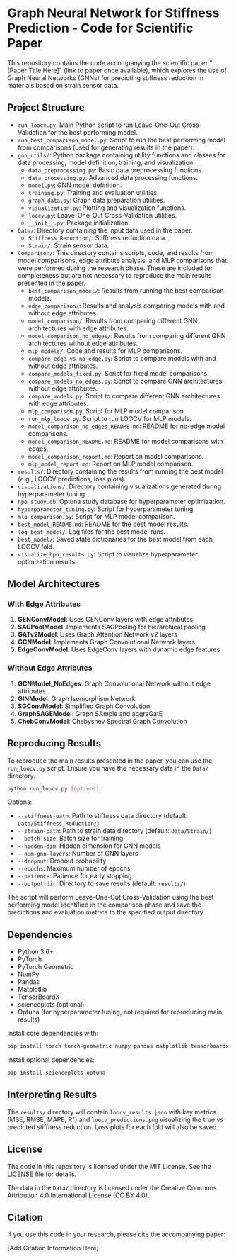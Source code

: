 # Graph Neural Network for Stiffness Prediction - Code for Scientific Paper

This repository contains the code accompanying the scientific paper "[Paper Title Here]" (link to paper once available), which explores the use of Graph Neural Networks (GNNs) for predicting stiffness reduction in materials based on strain sensor data.

## Project Structure

- `run_loocv.py`: Main Python script to run Leave-One-Out Cross-Validation for the best performing model.
- `run_best_comparison_model.py`: Script to run the best performing model from comparisons (used for generating results in the paper).
- `gnn_utils/`: Python package containing utility functions and classes for data processing, model definition, training, and visualization.
  - `data_preprocessing.py`: Basic data preprocessing functions.
  - `data_processing.py`: Advanced data processing functions.
  - `model.py`: GNN model definition.
  - `training.py`: Training and evaluation utilities.
  - `graph_data.py`: Graph data preparation utilities.
  - `visualization.py`: Plotting and visualization functions.
  - `loocv.py`: Leave-One-Out Cross-Validation utilities.
  - `__init__.py`: Package initialization.
- `Data/`: Directory containing the input data used in the paper.
  - `Stiffness_Reduction/`: Stiffness reduction data.
  - `Strain/`: Strain sensor data.
- `Comparison/`: This directory contains scripts, code, and results from model comparisons, edge attribute analysis, and MLP comparisons that were performed during the research phase. These are included for completeness but are not necessary to reproduce the main results presented in the paper.
  - `best_comparison_model/`: Results from running the best comparison models.
  - `edge_comparison/`: Results and analysis comparing models with and without edge attributes.
  - `model_comparison/`: Results from comparing different GNN architectures with edge attributes.
  - `model_comparison_no_edges/`: Results from comparing different GNN architectures without edge attributes.
  - `mlp_models/`: Code and results for MLP comparisons.
  - `compare_edge_vs_no_edge.py`: Script to compare models with and without edge attributes.
  - `compare_models_fixed.py`: Script for fixed model comparisons.
  - `compare_models_no_edges.py`: Script to compare GNN architectures without edge attributes.
  - `compare_models.py`: Script to compare different GNN architectures with edge attributes.
  - `mlp_comparison.py`: Script for MLP model comparison.
  - `run_mlp_loocv.py`: Script to run LOOCV for MLP models.
  - `model_comparison_no_edges_README.md`: README for no-edge model comparisons.
  - `model_comparison_README.md`: README for model comparisons with edges.
  - `model_comparison_report.md`: Report on model comparisons.
  - `mlp_model_report.md`: Report on MLP model comparison.
- `results/`: Directory containing the results from running the best model (e.g., LOOCV predictions, loss plots).
- `visualizations/`: Directory containing visualizations generated during hyperparameter tuning.
- `hpo_study.db`: Optuna study database for hyperparameter optimization.
- `hyperparameter_tuning.py`: Script for hyperparameter tuning.
- `mlp_comparison.py`: Script for MLP model comparison.
- `best_model_README.md`: README for the best model results.
- `log_best_model/`: Log files for the best model runs.
- `best_model/`: Saved state dictionaries for the best model from each LOOCV fold.
- `visualize_hpo_results.py`: Script to visualize hyperparameter optimization results.

## Model Architectures

### With Edge Attributes
1. **GENConvModel**: Uses GENConv layers with edge attributes
2. **SAGPoolModel**: Implements SAGPooling for hierarchical pooling
3. **GATv2Model**: Uses Graph Attention Network v2 layers
4. **GCNModel**: Implements Graph Convolutional Network layers
5. **EdgeConvModel**: Uses EdgeConv layers with dynamic edge features

### Without Edge Attributes
1. **GCNModel_NoEdges**: Graph Convolutional Network without edge attributes
2. **GINModel**: Graph Isomorphism Network
3. **SGConvModel**: Simplified Graph Convolution
4. **GraphSAGEModel**: Graph SAmple and aggreGatE
5. **ChebConvModel**: Chebyshev Spectral Graph Convolution

## Reproducing Results

To reproduce the main results presented in the paper, you can use the `run_loocv.py` script. Ensure you have the necessary data in the `Data/` directory.

```bash
python run_loocv.py [options]
```

Options:
- `--stiffness-path`: Path to stiffness data directory (default: `Data/Stiffness_Reduction/`)
- `--strain-path`: Path to strain data directory (default: `Data/Strain/`)
- `--batch-size`: Batch size for training
- `--hidden-dim`: Hidden dimension for GNN models
- `--num-gnn-layers`: Number of GNN layers
- `--dropout`: Dropout probability
- `--epochs`: Maximum number of epochs
- `--patience`: Patience for early stopping
- `--output-dir`: Directory to save results (default: `results/`)

The script will perform Leave-One-Out Cross-Validation using the best performing model identified in the comparison phase and save the predictions and evaluation metrics to the specified output directory.

## Dependencies

- Python 3.6+
- PyTorch
- PyTorch Geometric
- NumPy
- Pandas
- Matplotlib
- TensorBoardX
- scienceplots (optional)
- Optuna (for hyperparameter tuning, not required for reproducing main results)

Install core dependencies with:
```bash
pip install torch torch-geometric numpy pandas matplotlib tensorboardx
```
Install optional dependencies:
```bash
pip install scienceplots optuna
```

## Interpreting Results

The `results/` directory will contain `loocv_results.json` with key metrics (MSE, RMSE, MAPE, R²) and `loocv_predictions.png` visualizing the true vs predicted stiffness reduction. Loss plots for each fold will also be saved.

## License

The code in this repository is licensed under the MIT License. See the [LICENSE](LICENSE) file for details.

The data in the `Data/` directory is licensed under the Creative Commons Attribution 4.0 International License (CC BY 4.0).

## Citation

If you use this code in your research, please cite the accompanying paper:

[Add Citation Information Here]